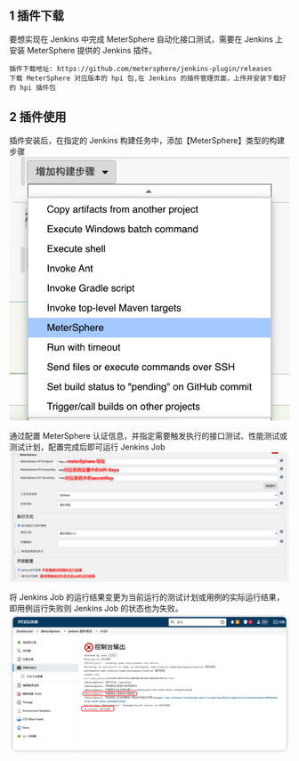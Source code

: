 ## 1 插件下载
要想实现在 Jenkins 中完成 MeterSphere 自动化接口测试，需要在 Jenkins 上安装 MeterSphere 提供的 Jenkins 插件。
```
插件下载地址: https://github.com/metersphere/jenkins-plugin/releases
下载 MeterSphere 对应版本的 hpi 包,在 Jenkins 的插件管理页面，上传并安装下载好的 hpi 插件包
```

## 2 插件使用
插件安装后，在指定的 Jenkins 构建任务中，添加【MeterSphere】类型的构建步骤
![录制](../../img/user_manual/plugin_use/jenkins_plugin/add_jenkins_1.png)

通过配置 MeterSphere 认证信息，并指定需要触发执行的接口测试、性能测试或测试计划，配置完成后即可运行 Jenkins Job
![](../../img/user_manual/plugin_use/jenkins_plugin/add_jenkins_2.png)

将 Jenkins Job 的运行结果变更为当前运行的测试计划或用例的实际运行结果，即用例运行失败则 Jenkins Job 的状态也为失败。
![](../../img/user_manual/plugin_use/jenkins_plugin/add_jenkins_3.png)

